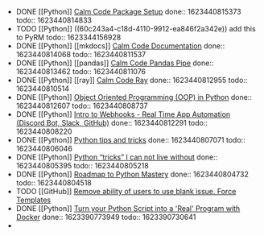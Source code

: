 - DONE [[Python]] [Calm Code Package Setup](https://calmcode.io/setup/introduction.html)
  done:: 1623440815373
  todo:: 1623440814833
- TODO [[Python]] ((60c243a4-c18d-4110-9912-ea846f2a342e)) add this to PyRM
  todo:: 1623344156928
- DONE [[Python]] [[mkdocs]] [Calm Code Documentation](https://calmcode.io/docs/introduction.html)
  done:: 1623440814068
  todo:: 1623440811537
- DONE [[Python]] [[pandas]] [Calm Code Pandas Pipe](https://calmcode.io/pandas-pipe/pipe.html)
  done:: 1623440813462
  todo:: 1623440811076
- DONE [[Python]] [[ray]] [Calm Code Ray](https://calmcode.io/ray/overhead.html)
  done:: 1623440812955
  todo:: 1623440810514
- DONE [[Python]] [Object Oriented Programming (OOP) in Python](https://youtu.be/MikphENIrOo)
  done:: 1623440812607
  todo:: 1623440808737
- DONE [[Python]] [Intro to Webhooks - Real Time App Automation (Discord Bot, Slack, GitHub)](https://youtu.be/c6d7lfvziRY)
  done:: 1623440812291
  todo:: 1623440808220
- DONE [[Python]] [Python tips and tricks](https://github.com/CalebCurry/python-tips/blob/main/python_tips.ipynb)
  done:: 1623440807071
  todo:: 1623440806046
- DONE [[Python]] [Python “tricks” I can not live without](https://levelup.gitconnected.com/python-tricks-i-can-not-live-without-87ae6aff3af8)
  done:: 1623440805395
  todo:: 1623440805218
- DONE [[Python]] [Roadmap to Python Mastery](https://levelup.gitconnected.com/roadmap-to-python-mastery-93e1d24267f0) 
  done:: 1623440804732
  todo:: 1623440804518
- TODO [[GitHub]] [Remove ability of users to use blank issue. Force Templates](https://docs.github.com/en/communities/using-templates-to-encourage-useful-issues-and-pull-requests/configuring-issue-templates-for-your-repository)
- DONE [[Python]] [Turn your Python Script into a 'Real' Program with Docker](https://python.plainenglish.io/turn-your-python-script-into-a-real-program-with-docker-c200e15d5265)
  done:: 1623390773949
  todo:: 1623390730641
-